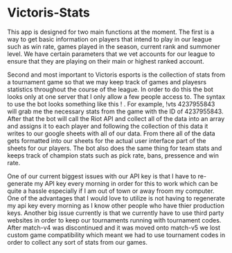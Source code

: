 # Victoris-Stats
This app is designed for two main functions at the moment.
The first is a way to get basic information on players that intend to play in our league such as win rate, games played in the season, current rank and summoner level. 
We have certain parameters that we vet accounts for our league to ensure that they are playing on their main or highest ranked account.

Second and most important to Victoris esports is the collection of stats from a tournament game so that we may keep track of games and playesrs statistics throughout the course of the league. 
In order to do this the bot looks only at one server that I only allow a few people access to. The syntax to use the bot looks something like this !<league acronym> <match id>. For example, !vts 4237955843 will grab me the necessary stats from the game with the ID of 4237955843.
After that the bot will call the Riot API and collect all of the data into an array and assigns it to each player and following the collection of this data it writes to our google sheets with all of our data. From there all of the data gets formatted into our sheets for the actual user interface part of the sheets for our players.
The bot also does the same thing for team stats and keeps track of champion stats such as pick rate, bans, pressence and win rate. 
  
One of our current biggest issues with our API key is that I have to re-generate my API key every morning in order for this to work which can be quite a hassle especially if I am out of town or away froom my computer. One of the advantages that I would love to utilize is not having to regenerate my api key every morning as I know other people who have thier production keys.
Another big issue currently is that we currently have to use third party websites in order to keep our tournaments running with tournament codes. After match-v4 was discontinued and it was moved onto match-v5 we lost custom game compatibility which meant we had to use tournament codes in order to collect any sort of stats from our games. 
